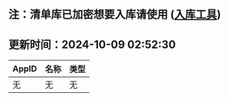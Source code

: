 ## 注：清单库已加密想要入库请使用 ([入库工具](https://github.com/BlankTMing/ManifestAutoUpdate/releases))

## 更新时间：2024-10-09 02:52:30
| AppID | 名称 | 类型  |
| :-------------------- | :----------------------------- | :----------- |
| 无 | 无 | 无 |
